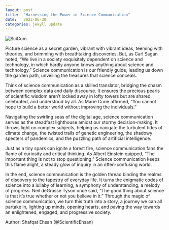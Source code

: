 ```yaml
---
layout: post
title:  "Harnessing the Power of Science Communication"
date:   2023-06-30
categories: jekyll update
---
```

![SciCom](/SciComm.jpg)

Picture science as a secret garden, vibrant with vibrant ideas, teeming with theories, and brimming with breathtaking discoveries. But, as Carl Sagan noted, “We live in a society exquisitely dependent on science and technology, in which hardly anyone knows anything about science and technology.” Science communication is our friendly guide, leading us down the garden path, unveiling the treasures that science conceals. 

Think of science communication as a skilled translator, bridging the chasm between complex data and daily discourse. It ensures the precious pearls of scientific wisdom aren’t locked away in lofty towers but are shared, celebrated, and understood by all. As Marie Curie affirmed, “You cannot hope to build a better world without improving the individuals.” 

Navigating the swirling seas of the digital age, science communication serves as the steadfast lighthouse amidst our stormy decision-making. It throws light on complex subjects, helping us navigate the turbulent tides of climate change, the twisted trails of genetic engineering, the shadowy specters of pandemics, and the puzzling path of artificial intelligence. 

Just as a tiny spark can ignite a forest fire, science communication fans the flame of curiosity and critical thinking. As Albert Einstein quipped, “The important thing is not to stop questioning.” Science communication keeps this flame alight, a steady glow of inquiry in an often-confusing world. 

In the end, science communication is the golden thread binding the realms of discovery to the tapestry of everyday life. It turns the enigmatic codes of science into a lullaby of learning, a symphony of understanding, a melody of progress. Neil deGrasse Tyson once said, “The good thing about science is that it’s true whether or not you believe in it.” Through the magic of science communication, we turn this truth into a story, a journey we can all partake in, lighting up minds, opening hearts, and paving the way towards an enlightened, engaged, and progressive society. 

Author: Shafqat Ehsan (@ScientificEhsan) 
